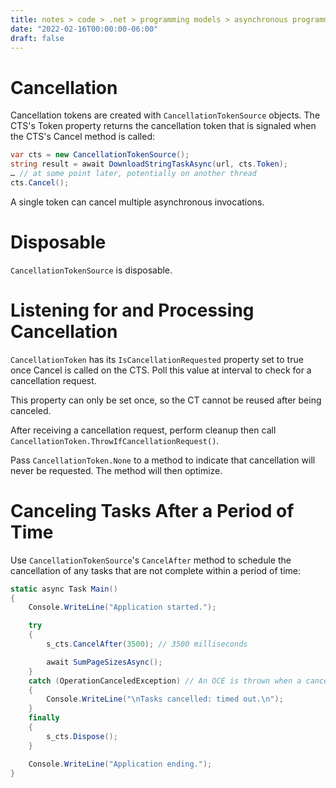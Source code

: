```yaml
---
title: notes > code > .net > programming models > asynchronous programming > cancellation
date: "2022-02-16T00:00:00-06:00"
draft: false
---
```


# Cancellation
Cancellation tokens are created with `CancellationTokenSource` objects.  The CTS's Token property returns the cancellation token that is signaled when the CTS's Cancel method is called:
```cs
var cts = new CancellationTokenSource();
string result = await DownloadStringTaskAsync(url, cts.Token);
… // at some point later, potentially on another thread
cts.Cancel();
```

A single token can cancel multiple asynchronous invocations.

# Disposable
`CancellationTokenSource` is disposable.

# Listening for and Processing Cancellation
`CancellationToken` has its `IsCancellationRequested` property set to true once Cancel is called on the CTS.  Poll this value at interval to check for a cancellation request.

This property can only be set once, so the CT cannot be reused after being canceled.

After receiving a cancellation request, perform cleanup then call `CancellationToken.ThrowIfCancellationRequest()`.

Pass `CancellationToken.None` to a method to indicate that cancellation will never be requested.  The method will then optimize.

# Canceling Tasks After a Period of Time
Use `CancellationTokenSource`'s `CancelAfter` method to schedule the cancellation of any tasks that are not complete within a period of time:
```cs
static async Task Main()
{
    Console.WriteLine("Application started.");

    try
    {
        s_cts.CancelAfter(3500); // 3500 milliseconds

        await SumPageSizesAsync();
    }
    catch (OperationCanceledException) // An OCE is thrown when a cancellation is triggered.
    {
        Console.WriteLine("\nTasks cancelled: timed out.\n");
    }
    finally
    {
        s_cts.Dispose();
    }

    Console.WriteLine("Application ending.");
}
```

